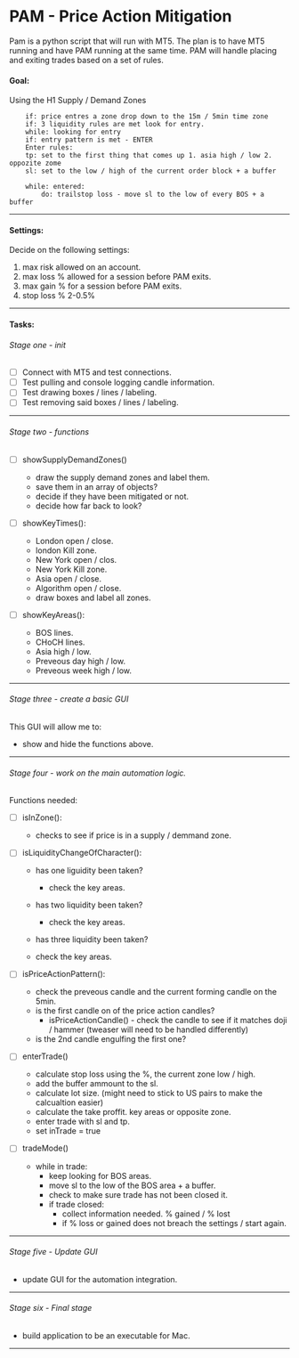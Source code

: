 # PAM - Price Action Mitigation

Pam is a python script that will run with MT5. The plan is to have MT5 running and have PAM running at the same time. PAM will handle placing and exiting trades based on a set of rules.

#### Goal:

Using the H1 Supply / Demand Zones

```
    if: price entres a zone drop down to the 15m / 5min time zone
    if: 3 liquidity rules are met look for entry.
    while: looking for entry
    if: entry pattern is met - ENTER
    Enter rules:
    tp: set to the first thing that comes up 1. asia high / low 2. oppozite zome
    sl: set to the low / high of the current order block + a buffer

    while: entered:
        do: trailstop loss - move sl to the low of every BOS + a buffer
```

---

#### Settings:

Decide on the following settings:

1. max risk allowed on an account.
2. max loss % allowed for a session before PAM exits.
3. max gain % for a session before PAM exits.
4. stop loss % 2-0.5%

---

#### Tasks:

###### Stage one - init

- [ ] Connect with MT5 and test connections.
- [ ] Test pulling and console logging candle information.
- [ ] Test drawing boxes / lines / labeling.
- [ ] Test removing said boxes / lines / labeling.

---

###### Stage two - functions

- [ ] showSupplyDemandZones()

  - draw the supply demand zones and label them.
  - save them in an array of objects?
  - decide if they have been mitigated or not.
  - decide how far back to look?

- [ ] showKeyTimes():

  - London open / close.
  - london Kill zone.
  - New York open / clos.
  - New York Kill zone.
  - Asia open / close.
  - Algorithm open / close.
  - draw boxes and label all zones.

- [ ] showKeyAreas():

  - BOS lines.
  - CHoCH lines.
  - Asia high / low.
  - Preveous day high / low.
  - Preveous week high / low.

---

###### Stage three - create a basic GUI

This GUI will allow me to:

- show and hide the functions above.

---

###### Stage four - work on the main automation logic.

Functions needed:

- [ ] isInZone():

  - checks to see if price is in a supply / demmand zone.

- [ ] isLiquidityChangeOfCharacter():

  - has one liguidity been taken?
    - check the key areas.
  - has two liquidity been taken?
    - check the key areas.
  - has three liquidity been taken?

  - check the key areas.

- [ ] isPriceActionPattern():

  - check the preveous candle and the current forming candle on the 5min.
  - is the first candle on of the price action candles?
    - isPriceActionCandle() - check the candle to see if it matches doji / hammer (tweaser will need to be handled differently)
  - is the 2nd candle engulfing the first one?

- [ ] enterTrade()

  - calculate stop loss using the %, the current zone low / high.
  - add the buffer ammount to the sl.
  - calculate lot size. (might need to stick to US pairs to make the calcualtion easier)
  - calculate the take proffit. key areas or opposite zone.
  - enter trade with sl and tp.
  - set inTrade = true

- [ ] tradeMode()

  - while in trade:
    - keep looking for BOS areas.
    - move sl to the low of the BOS area + a buffer.
    - check to make sure trade has not been closed it.
    - if trade closed:
      - collect information needed. % gained / % lost
      - if % loss or gained does not breach the settings / start again.

---

###### Stage five - Update GUI

- update GUI for the automation integration.

---

###### Stage six - Final stage

- build application to be an executable for Mac.

---
